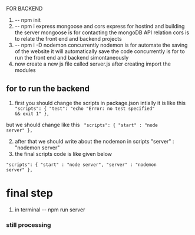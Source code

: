 FOR BACKEND

1. -- npm init
2. -- npm i express mongoose and cors
   express for hostind and building the server
   mongoose is for contacting the mongoDB API relation
   cors is to relate the front end and backend projects
3. -- npm i -D nodemon concurrently
   nodemon is for automate the saving of the website it will automatically save the code
   concurrently is for to run the front end and backend simontaneously
4. now create a new js file called server.js after creating import the modules

## for to run the backend

1. first you should change the scripts in package.json
   intially it is like this
   <code>
   "scripts": {
   "test": "echo \"Error: no test specified\" && exit 1"
   },
   </code>

but we should change like this
<code>
"scripts": {
"start" : "node server"
},
</code>

2. after that we should write about the nodemon in scripts
   "server" : "nodemon server"
3. the final scripts code is like given below

<code>"scripts": {
"start" : "node server",
"server" : "nodemon server"
},</code>

# final step
1) in terminal -- npm run server 

### still processing